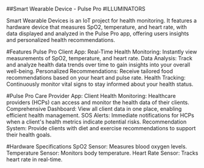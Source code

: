 ##Smart Wearable Device - Pulse Pro
#ILLUMINATORS

Smart Wearable Devices is an IoT project for health monitoring. It features a hardware device that measures SpO2, temperature, and heart rate, with data displayed and analyzed in the Pulse Pro app, offering users insights and personalized health recommendations.

#Features
Pulse Pro Client App:
Real-Time Health Monitoring: Instantly view measurements of SpO2, temperature, and heart rate.
Data Analysis: Track and analyze health data trends over time to gain insights into your overall well-being.
Personalized Recommendations: Receive tailored food recommendations based on your heart and pulse rate.
Health Tracking: Continuously monitor vital signs to stay informed about your health status.

#Pulse Pro Care Provider App:
Client Health Monitoring: Healthcare providers (HCPs) can access and monitor the health data of their clients.
Comprehensive Dashboard: View all client data in one place, enabling efficient health management.
SOS Alerts: Immediate notifications for HCPs when a client's health metrics indicate potential risks.
Recommendation System: Provide clients with diet and exercise recommendations to support their health goals.


#Hardware Specifications
SpO2 Sensor: Measures blood oxygen levels.
Temperature Sensor: Monitors body temperature.
Heart Rate Sensor: Tracks heart rate in real-time.

